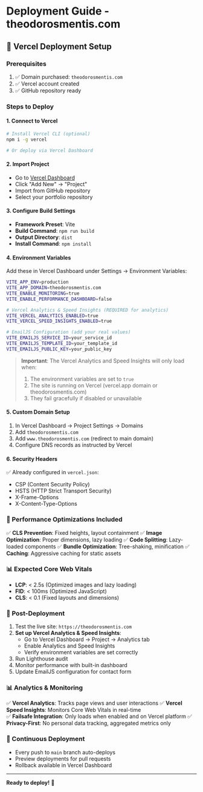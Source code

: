 # Deployment Guide - theodorosmentis.com

## 🚀 Vercel Deployment Setup

### Prerequisites

1. ✅ Domain purchased: `theodorosmentis.com`
2. ✅ Vercel account created
3. ✅ GitHub repository ready

### Steps to Deploy

#### 1. Connect to Vercel

```bash
# Install Vercel CLI (optional)
npm i -g vercel

# Or deploy via Vercel Dashboard
```

#### 2. Import Project

- Go to [Vercel Dashboard](https://vercel.com/dashboard)
- Click "Add New" → "Project"
- Import from GitHub repository
- Select your portfolio repository

#### 3. Configure Build Settings

- **Framework Preset**: Vite
- **Build Command**: `npm run build`
- **Output Directory**: `dist`
- **Install Command**: `npm install`

#### 4. Environment Variables

Add these in Vercel Dashboard under Settings → Environment Variables:

```bash
VITE_APP_ENV=production
VITE_APP_DOMAIN=theodorosmentis.com
VITE_ENABLE_MONITORING=true
VITE_ENABLE_PERFORMANCE_DASHBOARD=false

# Vercel Analytics & Speed Insights (REQUIRED for analytics)
VITE_VERCEL_ANALYTICS_ENABLED=true
VITE_VERCEL_SPEED_INSIGHTS_ENABLED=true

# EmailJS Configuration (add your real values)
VITE_EMAILJS_SERVICE_ID=your_service_id
VITE_EMAILJS_TEMPLATE_ID=your_template_id
VITE_EMAILJS_PUBLIC_KEY=your_public_key
```

> **Important**: The Vercel Analytics and Speed Insights will only load when:
>
> 1. The environment variables are set to `true`
> 2. The site is running on Vercel (vercel.app domain or theodorosmentis.com)
> 3. They fail gracefully if disabled or unavailable

#### 5. Custom Domain Setup

1. In Vercel Dashboard → Project Settings → Domains
2. Add `theodorosmentis.com`
3. Add `www.theodorosmentis.com` (redirect to main domain)
4. Configure DNS records as instructed by Vercel

#### 6. Security Headers

✅ Already configured in `vercel.json`:

- CSP (Content Security Policy)
- HSTS (HTTP Strict Transport Security)
- X-Frame-Options
- X-Content-Type-Options

### 🎯 Performance Optimizations Included

✅ **CLS Prevention**: Fixed heights, layout containment
✅ **Image Optimization**: Proper dimensions, lazy loading
✅ **Code Splitting**: Lazy-loaded components
✅ **Bundle Optimization**: Tree-shaking, minification
✅ **Caching**: Aggressive caching for static assets

### 📊 Expected Core Web Vitals

- **LCP**: < 2.5s (Optimized images and lazy loading)
- **FID**: < 100ms (Optimized JavaScript)
- **CLS**: < 0.1 (Fixed layouts and dimensions)

### 🔧 Post-Deployment

1. Test the live site: `https://theodorosmentis.com`
2. **Set up Vercel Analytics & Speed Insights**:
   - Go to Vercel Dashboard → Project → Analytics tab
   - Enable Analytics and Speed Insights
   - Verify environment variables are set correctly
3. Run Lighthouse audit
4. Monitor performance with built-in dashboard
5. Update EmailJS configuration for contact form

### 📊 Analytics & Monitoring

✅ **Vercel Analytics**: Tracks page views and user interactions
✅ **Vercel Speed Insights**: Monitors Core Web Vitals in real-time  
✅ **Failsafe Integration**: Only loads when enabled and on Vercel platform
✅ **Privacy-First**: No personal data tracking, aggregated metrics only

### 🚀 Continuous Deployment

- Every push to `main` branch auto-deploys
- Preview deployments for pull requests
- Rollback available in Vercel Dashboard

---

**Ready to deploy!** 🎉
